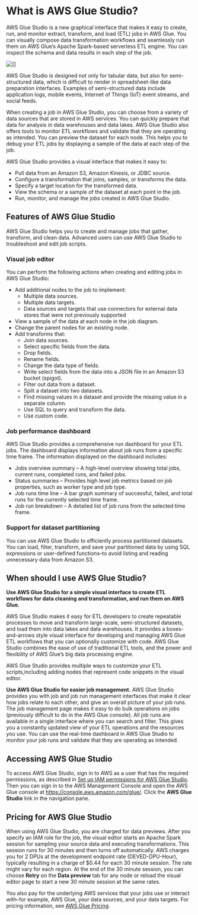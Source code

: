 # What is AWS Glue Studio?<a name="what-is-glue-studio"></a>

AWS Glue Studio is a new graphical interface that makes it easy to create, run, and monitor extract, transform, and load \(ETL\) jobs in AWS Glue\. You can visually compose data transformation workflows and seamlessly run them on AWS Glue’s Apache Spark\-based serverless ETL engine\. You can inspect the schema and data results in each step of the job\.

![\[\]](http://docs.aws.amazon.com/glue/latest/ug/images/screenshot-legislator-job-in-editor3.png)

AWS Glue Studio is designed not only for tabular data, but also for semi\-structured data, which is difficult to render in spreadsheet\-like data preparation interfaces\. Examples of semi\-structured data include application logs, mobile events, Internet of Things \(IoT\) event streams, and social feeds\. 

When creating a job in AWS Glue Studio, you can choose from a variety of data sources that are stored in AWS services\. You can quickly prepare that data for analysis in data warehouses and data lakes\. AWS Glue Studio also offers tools to monitor ETL workflows and validate that they are operating as intended\. You can preview the dataset for each node\. This helps you to debug your ETL jobs by displaying a sample of the data at each step of the job\.

AWS Glue Studio provides a visual interface that makes it easy to:
+ Pull data from an Amazon S3, Amazon Kinesis, or JDBC source\.
+ Configure a transformation that joins, samples, or transforms the data\.
+ Specify a target location for the transformed data\.
+ View the schema or a sample of the dataset at each point in the job\.
+ Run, monitor, and manage the jobs created in AWS Glue Studio\.

## Features of AWS Glue Studio<a name="glue-studio-feature-overview"></a>

AWS Glue Studio helps you to create and manage jobs that gather, transform, and clean data\. Advanced users can use AWS Glue Studio to troubleshoot and edit job scripts\.

### Visual job editor<a name="features-visual-editor"></a>

You can perform the following actions when creating and editing jobs in AWS Glue Studio:
+ Add additional nodes to the job to implement:
  + Multiple data sources\.
  + Multiple data targets\.
  + Data sources and targets that use connectors for external data stores that were not previously supported
+ View a sample of the data at each node in the job diagram\.
+ Change the parent nodes for an existing node\.
+ Add transforms that:
  + Join data sources\.
  + Select specific fields from the data\.
  + Drop fields\.
  + Rename fields\.
  + Change the data type of fields\.
  + Write select fields from the data into a JSON file in an Amazon S3 bucket \(spigot\)\.
  + Filter out data from a dataset\.
  + Split a dataset into two datasets\.
  + Find missing values in a dataset and provide the missing value in a separate column\.
  + Use SQL to query and transform the data\.
  + Use custom code\.

### Job performance dashboard<a name="features-job-monitoring"></a>

AWS Glue Studio provides a comprehensive run dashboard for your ETL jobs\. The dashboard displays information about job runs from a specific time frame\. The information displayed on the dashboard includes:
+ Jobs overview summary – A high\-level overview showing total jobs, current runs, completed runs, and failed jobs\.
+ Status summaries – Provides high level job metrics based on job properties, such as worker type and job type\.
+ Job runs time line – A bar graph summary of successful, failed, and total runs for the currently selected time frame\.
+ Job run breakdown – A detailed list of job runs from the selected time frame\.

### Support for dataset partitioning<a name="features-partitioning"></a>

You can use AWS Glue Studio to efficiently process partitioned datasets\. You can load, filter, transform, and save your partitioned data by using SQL expressions or user\-defined functions–to avoid listing and reading unnecessary data from Amazon S3\.

## When should I use AWS Glue Studio?<a name="when-to-use-glue"></a>

**Use AWS Glue Studio for a simple visual interface to create ETL workflows for data cleaning and transformation, and run them on AWS Glue\.**

AWS Glue Studio makes it easy for ETL developers to create repeatable processes to move and transform large\-scale, semi\-structured datasets, and load them into data lakes and data warehouses\. It provides a boxes\-and\-arrows style visual interface for developing and managing AWS Glue ETL workflows that you can optionally customize with code\. AWS Glue Studio combines the ease of use of traditional ETL tools, and the power and flexibility of AWS Glue’s big data processing engine\.

AWS Glue Studio provides multiple ways to customize your ETL scripts,including adding nodes that represent code snippets in the visual editor\. 

**Use AWS Glue Studio for easier job management\.** AWS Glue Studio provides you with job and job run management interfaces that make it clear how jobs relate to each other, and give an overall picture of your job runs\. The job management page makes it easy to do bulk operations on jobs \(previously difficult to do in the AWS Glue console\)\. All job runs are available in a single interface where you can search and filter\. This gives you a constantly updated view of your ETL operations and the resources you use\. You can use the real\-time dashboard in AWS Glue Studio to monitor your job runs and validate that they are operating as intended\. 

## Accessing AWS Glue Studio<a name="acessing-glue-studio"></a>

To access AWS Glue Studio, sign in to AWS as a user that has the required permissions, as described in [Set up IAM permissions for AWS Glue Studio](setting-up.md#getting-started-iam-permissions)\. Then you can sign in to the AWS Management Console and open the AWS Glue console at [https://console\.aws\.amazon\.com/glue/](https://console.aws.amazon.com/glue/)\. Click the **AWS Glue Studio** link in the navigation pane\.

## Pricing for AWS Glue Studio<a name="pricing-for-glue-studio"></a>

When using AWS Glue Studio, you are charged for data previews\. After you specify an IAM role for the job, the visual editor starts an Apache Spark session for sampling your source data and executing transformations\. This session runs for 30 minutes and then turns off automatically\. AWS charges you for 2 DPUs at the development endpoint rate \(DEVED\-DPU\-Hour\), typically resulting in a charge of $0\.44 for each 30 minute session\. The rate might vary for each region\. At the end of the 30 minute session, you can choose **Retry** on the **Data preview** tab for any node or reload the visual editor page to start a new 30 minute session at the same rates\. 

You also pay for the underlying AWS services that your jobs use or interact with–for example, AWS Glue, your data sources, and your data targets\. For pricing information, see [AWS Glue Pricing](https://aws.amazon.com/glue/pricing)\.
